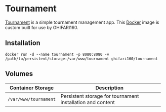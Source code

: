 # Tournament

[Tournament](https://github.com/ghifari160/tournament) is a simple tournament management app. This
[Docker](https://docker.com) image is custom built for use by GHIFARI160.

## Installation

``` shell
docker run -d --name tournament -p 8080:8080 -v /path/to/persistent/storage:/var/www/tournament ghifari160/tournament
```

## Volumes

| Container Storage     | Description                                                |
|-----------------------|------------------------------------------------------------|
| `/var/www/tournament` | Persistent storage for tournament installation and content |
